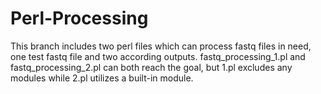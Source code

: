 # Perl-Processing
This branch includes two perl files which can process fastq files in need, one test fastq file and two according outputs. 
fastq_processing_1.pl and fastq_processing_2.pl can both reach the goal, but 1.pl excludes any modules while 2.pl utilizes a built-in module.
